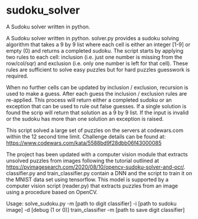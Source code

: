 # sudoku_solver
A Sudoku solver written in python.

A Sudoku solver written in python. solver.py provides a sudoku solving algorithm that takes a 9 by 9 list where each cell is either an integer [1-9] or empty (0) and returns a completed sudoku. The script starts by applying two rules to each cell: inclusion (i.e. just one number is missing from the row/col/sqr) and exclusion (i.e. only one number is left for that cell). These rules are sufficient to solve easy puzzles but for hard puzzles guesswork is required.

When no further cells can be updated by inclusion / exclusion, recursion is used to make a guess. After each guess the inclusion / exclusion rules are re-applied. This process will return either a completed sudoku or an exception that can be used to rule out false guesses. If a single solution is found the scrip will return that solution as a 9 by 9 list. If the input is invalid or the sudoku has more than one solution an exception is raised.

This script solved a large set of puzzles on the servers at codewars.com within the 12 second time limit. Challenge details can be found at: https://www.codewars.com/kata/5588bd9f28dbb06f43000085

The project has been updated with a computer vision module that extracts unsolved puzzles from images following the tutorial outlined at https://pyimagesearch.com/2020/08/10/opencv-sudoku-solver-and-ocr/. classifier.py and train_classifier.py contain a DNN and the script to train it on the MNIST data set using tensorflow. This model is supported by a computer vision script (reader.py) that extracts puzzles from an image using a procedure based on OpenCV. 

Usage: 
solve_sudoku.py -m [path to digit classifier] -i [path to sudoku image] -d [debug (1 or 0)] 
train_classifier -m [path to save digit classifier]
